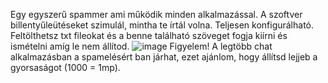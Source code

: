 Egy egyszerű spammer ami működik minden alkalmazással.
A szoftver billentyűleütéseket szimulál, mintha te írtál volna.
Teljesen konfigurálható.
Feltölthetsz txt fileokat és a benne található szöveget fogja kiírni és ismételni amíg le nem állítod.
![image](https://user-images.githubusercontent.com/63775925/205988385-0ce0476c-14fa-48c0-815d-e522f4497d2a.png)
Figyelem! A legtöbb chat alkalmazásban a spamelésért ban járhat, ezet ajánlom, hogy állítsd lejjeb a gyorsaságot (1000 = 1mp).
